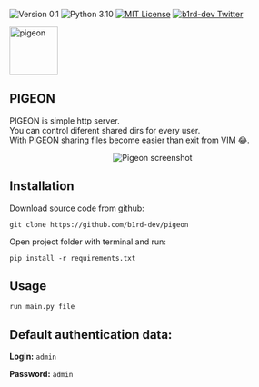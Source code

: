 ![Version 0.1](http://img.shields.io/badge/version-v0.1-green.svg)
![Python 3.10](http://img.shields.io/badge/python-3.10-blue.svg)
[![MIT License](http://img.shields.io/badge/license-MIT%20License-blue.svg)](https://github.com/b1rd-dev/PIGEON/blob/master/LICENSE)
[![b1rd-dev Twitter](http://img.shields.io/twitter/url/http/shields.io.svg?style=social&label=Follow)](https://twitter.com/B1rdDev)
<p>
  <img src="https://github.com/b1rd-dev/PIGEON/blob/main/static/imgs/icon.ico" width=85px alt="pigeon"/>
  <h2>PIGEON</h2>
</p>

PIGEON is simple http server. <br>
You can control diferent shared dirs for every user. <br>
With PIGEON sharing files become easier than exit from VIM 😂.

<p align="center">
  <img src="" alt="Pigeon screenshot">
</p>

## Installation

Download source code from github: 

`git clone https://github.com/b1rd-dev/pigeon`

Open project folder with terminal and run: 

`pip install -r requirements.txt`

## Usage <br>

`run main.py file`

## Default authentication data: <br>

**Login:**
`admin` 

**Password:**
`admin`
